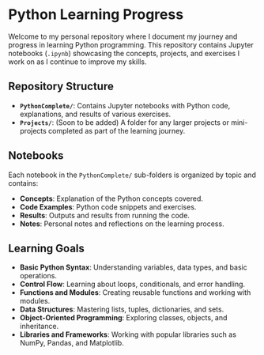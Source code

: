 # Python Learning Progress

Welcome to my personal repository where I document my journey and progress in learning Python programming. This repository contains Jupyter notebooks (`.ipynb`) showcasing the concepts, projects, and exercises I work on as I continue to improve my skills.

## Repository Structure

- **`PythonComplete/`**: Contains Jupyter notebooks with Python code, explanations, and results of various exercises.
- **`Projects/`**: (Soon to be added) A folder for any larger projects or mini-projects completed as part of the learning journey.

## Notebooks

Each notebook in the `PythonComplete/` sub-folders is organized by topic and contains:

- **Concepts**: Explanation of the Python concepts covered.
- **Code Examples**: Python code snippets and exercises.
- **Results**: Outputs and results from running the code.
- **Notes**: Personal notes and reflections on the learning process.

## Learning Goals

- **Basic Python Syntax**: Understanding variables, data types, and basic operations.
- **Control Flow**: Learning about loops, conditionals, and error handling.
- **Functions and Modules**: Creating reusable functions and working with modules.
- **Data Structures**: Mastering lists, tuples, dictionaries, and sets.
- **Object-Oriented Programming**: Exploring classes, objects, and inheritance.
- **Libraries and Frameworks**: Working with popular libraries such as NumPy, Pandas, and Matplotlib.


